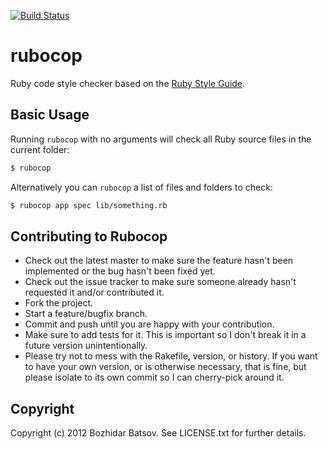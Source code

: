 [![Build Status](https://travis-ci.org/bbatsov/rubocop.png)](https://travis-ci.org/bbatsov/rubocop)

# rubocop

Ruby code style checker based on the [Ruby Style Guide](https://github.com/bbatsov/ruby-style-guide).

## Basic Usage

Running `rubocop` with no arguments will check all Ruby source files in the current folder:

```bash
$ rubocop
```

Alternatively you can `rubocop` a list of files and folders to check:

```bash
$ rubocop app spec lib/something.rb
```

## Contributing to Rubocop
 
* Check out the latest master to make sure the feature hasn't been implemented or the bug hasn't been fixed yet.
* Check out the issue tracker to make sure someone already hasn't requested it and/or contributed it.
* Fork the project.
* Start a feature/bugfix branch.
* Commit and push until you are happy with your contribution.
* Make sure to add tests for it. This is important so I don't break it in a future version unintentionally.
* Please try not to mess with the Rakefile, version, or history. If you want to have your own version, or is otherwise necessary, that is fine, but please isolate to its own commit so I can cherry-pick around it.

## Copyright

Copyright (c) 2012 Bozhidar Batsov. See LICENSE.txt for
further details.

